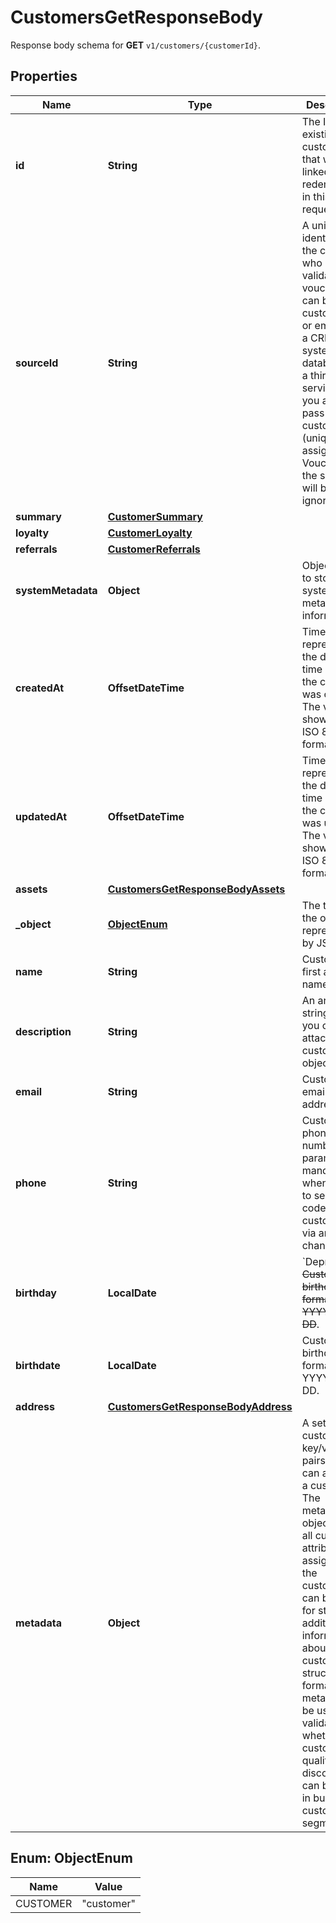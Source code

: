 

# CustomersGetResponseBody

Response body schema for **GET** `v1/customers/{customerId}`.

## Properties

| Name | Type | Description |
|------------ | ------------- | ------------- |
|**id** | **String** | The ID of an existing customer that will be linked to redemption in this request. |
|**sourceId** | **String** | A unique identifier of the customer who validates a voucher. It can be a customer ID or email from a CRM system, database, or a third-party service. If you also pass a customer ID (unique ID assigned by Voucherify), the source ID will be ignored. |
|**summary** | [**CustomerSummary**](CustomerSummary.md) |  |
|**loyalty** | [**CustomerLoyalty**](CustomerLoyalty.md) |  |
|**referrals** | [**CustomerReferrals**](CustomerReferrals.md) |  |
|**systemMetadata** | **Object** | Object used to store system metadata information. |
|**createdAt** | **OffsetDateTime** | Timestamp representing the date and time when the customer was created. The value is shown in the ISO 8601 format. |
|**updatedAt** | **OffsetDateTime** | Timestamp representing the date and time when the customer was updated. The value is shown in the ISO 8601 format. |
|**assets** | [**CustomersGetResponseBodyAssets**](CustomersGetResponseBodyAssets.md) |  |
|**_object** | [**ObjectEnum**](#ObjectEnum) | The type of the object represented by JSON. |
|**name** | **String** | Customer&#39;s first and last name. |
|**description** | **String** | An arbitrary string that you can attach to a customer object. |
|**email** | **String** | Customer&#39;s email address. |
|**phone** | **String** | Customer&#39;s phone number. This parameter is mandatory when you try to send out codes to customers via an SMS channel. |
|**birthday** | **LocalDate** | &#x60;Deprecated&#x60;. ~~Customer&#39;s birthdate; format YYYY-MM-DD~~. |
|**birthdate** | **LocalDate** | Customer&#39;s birthdate; format YYYY-MM-DD. |
|**address** | [**CustomersGetResponseBodyAddress**](CustomersGetResponseBodyAddress.md) |  |
|**metadata** | **Object** | A set of custom key/value pairs that you can attach to a customer. The metadata object stores all custom attributes assigned to the customer. It can be useful for storing additional information about the customer in a structured format. This metadata can be used for validating whether the customer qualifies for a discount or it can be used in building customer segments. |



## Enum: ObjectEnum

| Name | Value |
|---- | -----|
| CUSTOMER | &quot;customer&quot; |



